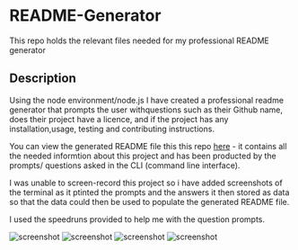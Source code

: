 # README-Generator

This repo holds the relevant files needed for my professional README generator

## Description

Using the node environment/node.js I have created a professional readme generator that prompts the user withquestions such as their Github name, does their project have a licence, and if the project has any installation,usage, testing and contributing instructions.

You can view the generated README file this this repo [here](https://github.com/chriskeno95/README-Generator/blob/main/README_Template.md) - it contains all the needed informtion about this project and has been producted by the prompts/ questions asked in the CLI (command line interface).

I was unable to screen-record this project so i have added screenshots of the terminal as it ptinted the prompts and the answers it then stored as data so that the data could then be used to populate the generated README file.

I used the speedruns provided to help me with the question prompts.

![screenshot](../README-Generator/images/screenshot1.png)
![screenshot](../README-Generator/images/screenshot2.png)
![screenshot](../README-Generator/images/screenshot3.png)
![screenshot](../README-Generator/images/screenshot4.png)